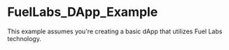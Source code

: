 # FuelLabs_DApp_Example
This example assumes you're creating a basic dApp that utilizes Fuel Labs technology. 
